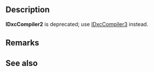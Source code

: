 ## Description

**IDxcCompiler2** is deprecated; use [IDxcCompiler3](https://learn.microsoft.com/windows/win32/api/dxcapi/ns-dxcapi-idxccompiler3) instead.

## Remarks

## See also